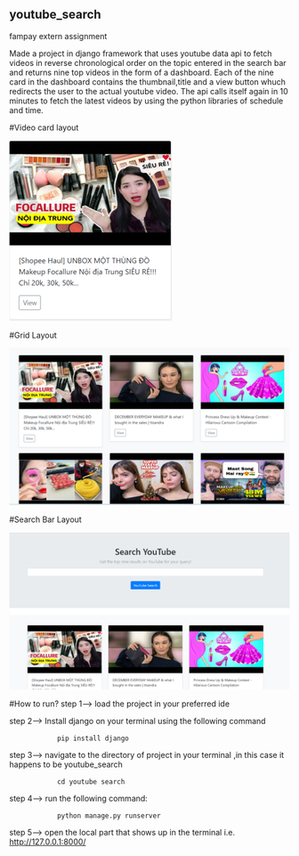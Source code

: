 ## youtube_search
fampay extern assignment

Made a project in django framework that uses youtube data api to fetch videos in reverse chronological order on the topic entered in the search bar and returns nine top videos in the form of a dashboard. 
Each of the nine card in the dashboard contains the thumbnail,title and a view button whuch redirects the user to the actual youtube video.
The api calls itself again in 10 minutes to fetch the latest videos by using the python libraries of schedule and time.


#Video card layout


![alt text](https://github.com/vidushi2001/youtube_search/blob/main/video%20card.png)

#Grid Layout

![alt text](https://github.com/vidushi2001/youtube_search/blob/main/grid%20(2).png)

#Search Bar Layout


![alt text](https://github.com/vidushi2001/youtube_search/blob/main/search%20bar%20(2).png)

#How to run?
step 1--> load the project in your preferred ide

step 2--> Install django on your terminal using the following command

                pip install django
                
step 3--> navigate to the directory of project in your terminal ,in this case it happens to be    youtube_search

                cd youtube search
                
step 4--> run the following command:

                python manage.py runserver
                
step 5--> open the local part that shows up in the terminal i.e. http://127.0.0.1:8000/                
                
